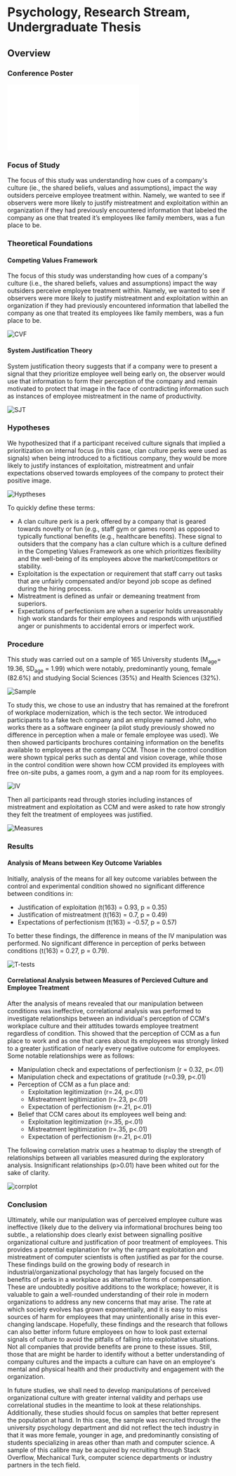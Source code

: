 # Psychology, Research Stream, Undergraduate Thesis


## Overview

### Conference Poster 

 ![Poster ](Output/Cyr_Thesis_AOPUTC_Poster_short.pdf)
 
   
### Focus of Study

The focus of this study was understanding how cues of a company's culture (ie., the shared beliefs, values and assumptions), impact the way outsiders perceive employee treatment within. Namely, we wanted to see if observers were more likely to justify mistreatment and exploitation within an organization if they had previously encountered information that labeled the company as one that treated it’s employees like family members, was a fun place to be. 

### Theoretical Foundations 

#### Competing Values Framework 
The focus of this study was understanding how cues of a company's culture (i.e., the shared beliefs, values and assumptions) impact the way outsiders perceive employee treatment within. Namely, we wanted to see if observers were more likely to justify mistreatment and exploitation within an organization if they had previously encountered information that labelled the company as one that treated its employees like family members, was a fun place to be. 

![CVF](Output/imgs/CVF.png)

#### System Justification Theory
System justification theory suggests that if a company were to present a signal that they prioritize employee well being early on, the observer would use that information to form their perception of the company and remain motivated to protect that image in the face of contradicting information such as instances of employee mistreatment in the name of productivity.

![SJT](Output/imgs/SJT.png)

### Hypotheses

We hypothesized that if a participant received culture signals that implied a prioritization on internal focus (in this case, clan culture perks were used as signals) when being introduced to a fictitious company, they would be more likely to justify instances of exploitation, mistreatment and unfair expectations observed towards employees of the company to protect their positive image.

![Hyptheses](Output/imgs/Hyptheses.png)

To quickly define these terms:
 - A clan culture perk is a perk offered by a company that is geared towards novelty or fun  (e.g., staff gym or games room) as opposed to typically functional benefits (e.g., healthcare benefits). These signal to outsiders that the company has a clan culture which is a culture defined in the Competing Values Framework as one which prioritizes flexibility and the well-being of its employees above the market/competitors or stability.
 - Exploitation is the expectation or requirement that staff carry out tasks that are unfairly compensated and/or beyond job scope as defined during the hiring process.
 -  Mistreatment is defined as unfair or demeaning treatment from superiors. 
 -  Expectations of perfectionism are when a superior holds unreasonably high work standards for their employees and responds with unjustified anger or punishments to accidental errors or imperfect work.

### Procedure

This study was carried out on a sample of 165 University students (M<sub>age</sub>= 19.36, SD<sub>age</sub> = 1.99) which were notably, predominantly young, female (82.6%) and studying Social Sciences (35%) and Health Sciences (32%).

![Sample](Output/imgs/sample.png)

To study this, we chose to use an industry that has remained at the forefront of workplace modernization, which is the tech sector. We introduced participants to a fake tech company and an employee named John, who works there as a software engineer (a pilot study previously showed no difference in perception when a male or female employee was used). We then showed participants brochures containing information on the benefits available to employees at the company CCM. Those in the control condition were shown typical perks such as dental and vision coverage, while those in the control condition were shown how CCM provided its employees with free on-site pubs, a games room, a gym and a nap room for its employees. 

![IV](Output/imgs/IV.png)

Then all participants read through stories including instances of mistreatment and exploitation as CCM and were asked to rate how strongly they felt the treatment of employees was justified.

![Measures](Output/imgs/Measures.png)



### Results
#### Analysis of Means between Key Outcome Variables
Initially, analysis of the means for all key outcome variables between the control and experimental condition showed no significant difference between conditions in:
- Justification of exploitation (t(163) = 0.93, p = 0.35)
- Justification of mistreatment (t(163) = 0.7, p = 0.49) 
- Expectations of perfectionism (t(163) = -0.57, p = 0.57) 

To better these findings, the difference in means of the IV manipulation was performed. No significant difference in perception of perks between conditions (t(163) = 0.27, p = 0.79).

![T-tests](Output/imgs/means_analysis.png)

#### Correlational Analysis between Measures of Percieved Culture and Employee Treatment

After the analysis of means revealed that our manipulation between conditions was ineffective, correlational analysis was performed to investigate relationships between an individual's perception of CCM's workplace culture and their attitudes towards employee treatment regardless of condition. This showed that the perception of CCM as a fun place to work and as one that cares about its employees was strongly linked to a greater justification of nearly every negative outcome for employees. Some notable relationships were as follows: 

 - Manipulation check and expectations of perfectionism (r = 0.32, p<.01) 
 - Manipulation check and expectations of gratitude (r=0.39, p<.01) 
 - Perception of CCM as a fun place and: 
	 - Exploitation legitimization (r=.24, p<.01) 
	 - Mistreatment legitimization (r=.23, p<.01) 
	 - Expectation of perfectionism (r=.21, p<.01) 
 - Belief that CCM cares about its employees well being and:
	 -  Exploitation legitimization (r=.35, p<.01) 
	 - Mistreatment legitimization (r=.35, p<.01) 
	 - Expectation of perfectionism (r=.21, p<.01)

The following correlation matrix uses a heatmap to display the strength of relationships between all variables measured during the exploratory analysis. Insignificant relationships (p>0.01) have been whited out for the sake of clarity.

![corrplot](Output/corrplot.png)

### Conclusion
Ultimately, while our manipulation was of perceived employee culture was ineffective (likely due to the delivery via informational brochures being too subtle., a relationship does clearly exist between signalling positive organizational culture and justification of poor treatment of employees. This provides a potential explanation for why the rampant exploitation and mistreatment of computer scientists is often justified as par for the course. These findings build on the growing body of research in industrial/organizational psychology that has largely focused on the benefits of perks in a workplace as alternative forms of compensation. These are undoubtedly positive additions to the workplace; however, it is valuable to gain a well-rounded understanding of their role in modern organizations to address any new concerns that may arise. The rate at which society evolves has grown exponentially, and it is easy to miss sources of harm for employees that may unintentionally arise in this ever-changing landscape. Hopefully, these findings and the research that follows can also better inform future employees on how to look past external signals of culture to avoid the pitfalls of falling into exploitative situations. Not all companies that provide benefits are prone to these issues. Still, those that are might be harder to identify without a better understanding of company cultures and the impacts a culture can have on an employee's mental and physical health and their productivity and engagement with the organization. 

In future studies, we shall need to develop manipulations of perceived organizational culture with greater internal validity and perhaps use correlational studies in the meantime to look at these relationships. Additionally, these studies should focus on samples that better represent the population at hand. In this case, the sample was recruited through the university psychology department and did not reflect the tech industry in that it was more female, younger in age, and predominantly consisting of students specializing in areas other than math and computer science. A sample of this calibre may be acquired by recruiting through Stack Overflow, Mechanical Turk, computer science departments or industry partners in the tech field. 